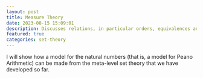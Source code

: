 ```yaml
---
layout: post
title: Measure Theory
date: 2023-08-15 15:09:01
description: Discusses relations, in particular orders, equivalences and functions.
featured: true
categories: set-theory
---
```


I will show how a model for the natural numbers (that is, a model for Peano Arithmetic) can be made from the meta-level set theory that we have developed so far.